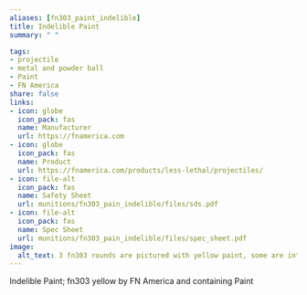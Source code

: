```yaml
--- 
aliases: [fn303_paint_indelible] 
title: Indelible Paint 
summary: " " 

tags:  
- projectile 
- metal and powder ball 
- Paint 
- FN America 
share: false 
links:  
- icon: globe 
  icon_pack: fas 
  name: Manufacturer 
  url: https://fnamerica.com 
- icon: globe 
  icon_pack: fas 
  name: Product 
  url: https://fnamerica.com/products/less-lethal/projectiles/ 
- icon: file-alt  
  icon_pack: fas 
  name: Safety Sheet 
  url: munitions/fn303_pain_indelible/files/sds.pdf 
- icon: file-alt  
  icon_pack: fas 
  name: Spec Sheet 
  url: munitions/fn303_pain_indelible/files/spec_sheet.pdf 
image: 
  alt_text: 3 fn303 rounds are pictured with yellow paint, some are intact and some just pieces of broken plastic casings, but horrible bismuth beads are seen up front in the intact balls. They look a lot like pepper balls, round and plastic, two halves snapped together like sinister Easter Eggs, but the have stabilizers on the bottom to direct their impact. Rough plastic with channels for aerodynamic performance. 
---
```

Indelible Paint; fn303 yellow by FN America and containing Paint

